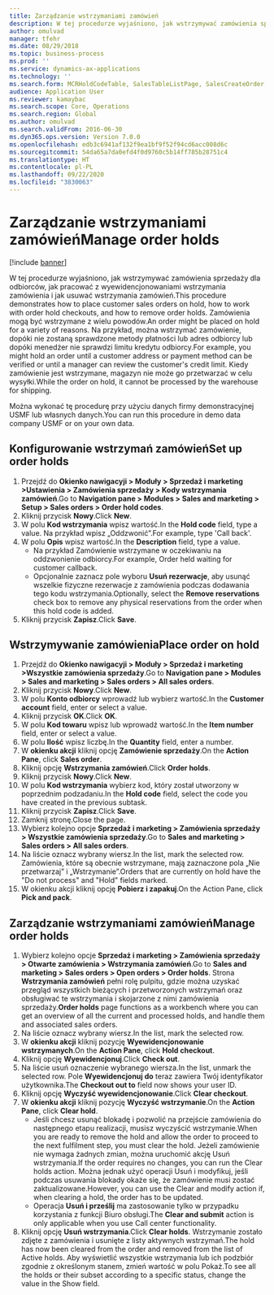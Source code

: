 ```yaml
---
title: Zarządzanie wstrzymaniami zamówień
description: W tej procedurze wyjaśniono, jak wstrzymywać zamówienia sprzedaży dla odbiorców, jak pracować z wyewidencjonowaniami wstrzymania zamówienia i jak usuwać wstrzymania zamówień.
author: omulvad
manager: tfehr
ms.date: 08/29/2018
ms.topic: business-process
ms.prod: ''
ms.service: dynamics-ax-applications
ms.technology: ''
ms.search.form: MCRHoldCodeTable, SalesTableListPage, SalesCreateOrder, SalesTable, MCRHoldCodeTrans, MCRHoldCheckOutOverride, MCRHoldCodeTable, MCRItemListCopying, MCRItemListTable, MCROMHoldList
audience: Application User
ms.reviewer: kamaybac
ms.search.scope: Core, Operations
ms.search.region: Global
ms.author: omulvad
ms.search.validFrom: 2016-06-30
ms.dyn365.ops.version: Version 7.0.0
ms.openlocfilehash: edb3c6941af132f9ea1bf9f52f94cd6acc008d6c
ms.sourcegitcommit: 54da65a7da0efd4f0d9760c5b14ff785b28751c4
ms.translationtype: HT
ms.contentlocale: pl-PL
ms.lasthandoff: 09/22/2020
ms.locfileid: "3830063"
---
```

# <a name="manage-order-holds"></a><span data-ttu-id="f860d-103">Zarządzanie wstrzymaniami zamówień</span><span class="sxs-lookup"><span data-stu-id="f860d-103">Manage order holds</span></span>

[!include [banner](../../includes/banner.md)]

<span data-ttu-id="f860d-104">W tej procedurze wyjaśniono, jak wstrzymywać zamówienia sprzedaży dla odbiorców, jak pracować z wyewidencjonowaniami wstrzymania zamówienia i jak usuwać wstrzymania zamówień.</span><span class="sxs-lookup"><span data-stu-id="f860d-104">This procedure demonstrates how to place customer sales orders on hold, how to work with order hold checkouts, and how to remove order holds.</span></span> <span data-ttu-id="f860d-105">Zamówienia mogą być wstrzymane z wielu powodów.</span><span class="sxs-lookup"><span data-stu-id="f860d-105">An order might be placed on hold for a variety of reasons.</span></span> <span data-ttu-id="f860d-106">Na przykład, można wstrzymać zamówienie, dopóki nie zostaną sprawdzone metody płatności lub adres odbiorcy lub dopóki menedżer nie sprawdzi limitu kredytu odbiorcy.</span><span class="sxs-lookup"><span data-stu-id="f860d-106">For example, you might hold an order until a customer address or payment method can be verified or until a manager can review the customer's credit limit.</span></span> <span data-ttu-id="f860d-107">Kiedy zamówienie jest wstrzymane, magazyn nie może go przetwarzać w celu wysyłki.</span><span class="sxs-lookup"><span data-stu-id="f860d-107">While the order on hold, it cannot be processed by the warehouse for shipping.</span></span> 

<span data-ttu-id="f860d-108">Można wykonać tę procedurę przy użyciu danych firmy demonstracyjnej USMF lub własnych danych.</span><span class="sxs-lookup"><span data-stu-id="f860d-108">You can run this procedure in demo data company USMF or on your own data.</span></span>


## <a name="set-up-order-holds"></a><span data-ttu-id="f860d-109">Konfigurowanie wstrzymań zamówień</span><span class="sxs-lookup"><span data-stu-id="f860d-109">Set up order holds</span></span>
1. <span data-ttu-id="f860d-110">Przejdź do **Okienko nawigacyji > Moduły > Sprzedaż i marketing >Ustawienia > Zamówienia sprzedaży > Kody wstrzymania zamówień**.</span><span class="sxs-lookup"><span data-stu-id="f860d-110">Go to **Navigation pane > Modules > Sales and marketing > Setup > Sales orders > Order hold codes**.</span></span>
2. <span data-ttu-id="f860d-111">Kliknij przycisk **Nowy**.</span><span class="sxs-lookup"><span data-stu-id="f860d-111">Click **New**.</span></span>
3. <span data-ttu-id="f860d-112">W polu **Kod wstrzymania** wpisz wartość.</span><span class="sxs-lookup"><span data-stu-id="f860d-112">In the **Hold code** field, type a value.</span></span> <span data-ttu-id="f860d-113">Na przykład wpisz „Oddzwonić”.</span><span class="sxs-lookup"><span data-stu-id="f860d-113">For example, type 'Call back'.</span></span>  
4. <span data-ttu-id="f860d-114">W polu **Opis** wpisz wartość.</span><span class="sxs-lookup"><span data-stu-id="f860d-114">In the **Description** field, type a value.</span></span>
    - <span data-ttu-id="f860d-115">Na przykład Zamówienie wstrzymane w oczekiwaniu na oddzwonienie odbiorcy.</span><span class="sxs-lookup"><span data-stu-id="f860d-115">For example, Order held waiting for customer callback.</span></span>  
    - <span data-ttu-id="f860d-116">Opcjonalnie zaznacz pole wyboru **Usuń rezerwacje**, aby usunąć wszelkie fizyczne rezerwacje z zamówienia podczas dodawania tego kodu wstrzymania.</span><span class="sxs-lookup"><span data-stu-id="f860d-116">Optionally, select the **Remove reservations** check box to remove any physical reservations from the order when this hold code is added.</span></span>  
5. <span data-ttu-id="f860d-117">Kliknij przycisk **Zapisz**.</span><span class="sxs-lookup"><span data-stu-id="f860d-117">Click **Save**.</span></span>

## <a name="place-order-on-hold"></a><span data-ttu-id="f860d-118">Wstrzymywanie zamówienia</span><span class="sxs-lookup"><span data-stu-id="f860d-118">Place order on hold</span></span>
1. <span data-ttu-id="f860d-119">Przejdź do **Okienko nawigacyji > Moduły > Sprzedaż i marketing >Wszystkie zamówienia sprzedaży**.</span><span class="sxs-lookup"><span data-stu-id="f860d-119">Go to **Navigation pane > Modules > Sales and marketing > Sales orders > All sales orders**.</span></span>
2. <span data-ttu-id="f860d-120">Kliknij przycisk **Nowy**.</span><span class="sxs-lookup"><span data-stu-id="f860d-120">Click **New**.</span></span>
3. <span data-ttu-id="f860d-121">W polu **Konto odbiorcy** wprowadź lub wybierz wartość.</span><span class="sxs-lookup"><span data-stu-id="f860d-121">In the **Customer account** field, enter or select a value.</span></span>
4. <span data-ttu-id="f860d-122">Kliknij przycisk **OK**.</span><span class="sxs-lookup"><span data-stu-id="f860d-122">Click **OK**.</span></span>
5. <span data-ttu-id="f860d-123">W polu **Kod towaru** wpisz lub wprowadź wartość.</span><span class="sxs-lookup"><span data-stu-id="f860d-123">In the **Item number** field, enter or select a value.</span></span>
6. <span data-ttu-id="f860d-124">W polu **Ilość** wpisz liczbę.</span><span class="sxs-lookup"><span data-stu-id="f860d-124">In the **Quantity** field, enter a number.</span></span>
7. <span data-ttu-id="f860d-125">W **okienku akcji** kliknij opcję **Zamówienie sprzedaży**.</span><span class="sxs-lookup"><span data-stu-id="f860d-125">On the **Action Pane**, click **Sales order**.</span></span>
8. <span data-ttu-id="f860d-126">Kliknij opcję **Wstrzymania zamówień**.</span><span class="sxs-lookup"><span data-stu-id="f860d-126">Click **Order holds**.</span></span>
9. <span data-ttu-id="f860d-127">Kliknij przycisk **Nowy**.</span><span class="sxs-lookup"><span data-stu-id="f860d-127">Click **New**.</span></span>
10. <span data-ttu-id="f860d-128">W polu **Kod wstrzymania** wybierz kod, który został utworzony w poprzednim podzadaniu.</span><span class="sxs-lookup"><span data-stu-id="f860d-128">In the **Hold code** field, select the code you have created in the previous subtask.</span></span>
11. <span data-ttu-id="f860d-129">Kliknij przycisk **Zapisz**.</span><span class="sxs-lookup"><span data-stu-id="f860d-129">Click **Save**.</span></span>
12. <span data-ttu-id="f860d-130">Zamknij stronę.</span><span class="sxs-lookup"><span data-stu-id="f860d-130">Close the page.</span></span>
13. <span data-ttu-id="f860d-131">Wybierz kolejno opcje **Sprzedaż i marketing > Zamówienia sprzedaży > Wszystkie zamówienia sprzedaży**.</span><span class="sxs-lookup"><span data-stu-id="f860d-131">Go to **Sales and marketing > Sales orders > All sales orders**.</span></span>
14. <span data-ttu-id="f860d-132">Na liście oznacz wybrany wiersz.</span><span class="sxs-lookup"><span data-stu-id="f860d-132">In the list, mark the selected row.</span></span> <span data-ttu-id="f860d-133">Zamówienia, które są obecnie wstrzymane, mają zaznaczone pola „Nie przetwarzaj” i „Wstrzymanie”.</span><span class="sxs-lookup"><span data-stu-id="f860d-133">Orders that are currently on hold have the "Do not process" and "Hold" fields marked.</span></span>
15. <span data-ttu-id="f860d-134">W okienku akcji kliknij opcję **Pobierz i zapakuj**.</span><span class="sxs-lookup"><span data-stu-id="f860d-134">On the Action Pane, click **Pick and pack**.</span></span>

## <a name="manage-order-holds"></a><span data-ttu-id="f860d-135">Zarządzanie wstrzymaniami zamówień</span><span class="sxs-lookup"><span data-stu-id="f860d-135">Manage order holds</span></span>
1. <span data-ttu-id="f860d-136">Wybierz kolejno opcje **Sprzedaż i marketing > Zamówienia sprzedaży > Otwarte zamówienia > Wstrzymania zamówień**.</span><span class="sxs-lookup"><span data-stu-id="f860d-136">Go to **Sales and marketing > Sales orders > Open orders > Order holds**.</span></span> <span data-ttu-id="f860d-137">Strona **Wstrzymania zamówień** pełni rolę pulpitu, gdzie można uzyskać przegląd wszystkich bieżących i przetworzonych wstrzymań oraz obsługiwać te wstrzymania i skojarzone z nimi zamówienia sprzedaży.</span><span class="sxs-lookup"><span data-stu-id="f860d-137">**Order holds** page functions as a workbench where you can get an overview of all the current and processed holds, and handle them and associated sales orders.</span></span>     
2. <span data-ttu-id="f860d-138">Na liście oznacz wybrany wiersz.</span><span class="sxs-lookup"><span data-stu-id="f860d-138">In the list, mark the selected row.</span></span>
3. <span data-ttu-id="f860d-139">W **okienku akcji** kliknij pozycję **Wyewidencjonowanie wstrzymanych**.</span><span class="sxs-lookup"><span data-stu-id="f860d-139">On the **Action Pane**, click **Hold checkout**.</span></span>
4. <span data-ttu-id="f860d-140">Kliknij opcję **Wyewidencjonuj**.</span><span class="sxs-lookup"><span data-stu-id="f860d-140">Click **Check out**.</span></span>
5. <span data-ttu-id="f860d-141">Na liście usuń oznaczenie wybranego wiersza.</span><span class="sxs-lookup"><span data-stu-id="f860d-141">In the list, unmark the selected row.</span></span> <span data-ttu-id="f860d-142">Pole **Wyewidencjonuj do** teraz zawiera Twój identyfikator użytkownika.</span><span class="sxs-lookup"><span data-stu-id="f860d-142">The **Checkout out to** field now shows your user ID.</span></span>   
6. <span data-ttu-id="f860d-143">Kliknij opcję **Wyczyść wyewidencjonowanie**.</span><span class="sxs-lookup"><span data-stu-id="f860d-143">Click **Clear checkout**.</span></span>
7. <span data-ttu-id="f860d-144">W **okienku akcji** kliknij pozycję **Wyczyść wstrzymanie**.</span><span class="sxs-lookup"><span data-stu-id="f860d-144">On the **Action Pane**, click **Clear hold**.</span></span>
    - <span data-ttu-id="f860d-145">Jeśli chcesz usunąć blokadę i pozwolić na przejście zamówienia do następnego etapu realizacji, musisz wyczyścić wstrzymanie.</span><span class="sxs-lookup"><span data-stu-id="f860d-145">When you are ready to remove the hold and allow the order to proceed to the next fulfilment step, you must clear the hold.</span></span> <span data-ttu-id="f860d-146">Jeżeli zamówienie nie wymaga żadnych zmian, można uruchomić akcję Usuń wstrzymania.</span><span class="sxs-lookup"><span data-stu-id="f860d-146">If the order requires no changes, you can run the Clear holds action.</span></span> <span data-ttu-id="f860d-147">Można jednak użyć operacji Usuń i modyfikuj, jeśli podczas usuwania blokady okaże się, że zamówienie musi zostać zaktualizowane.</span><span class="sxs-lookup"><span data-stu-id="f860d-147">However, you can use the Clear and modify action if, when clearing a hold, the order has to be updated.</span></span>      
    - <span data-ttu-id="f860d-148">Operacja **Usuń i prześlij** ma zastosowanie tylko w przypadku korzystania z funkcji Biuro obsługi.</span><span class="sxs-lookup"><span data-stu-id="f860d-148">The **Clear and submit** action is only applicable when you use Call center functionality.</span></span>  
8. <span data-ttu-id="f860d-149">Kliknij opcję **Usuń wstrzymania**.</span><span class="sxs-lookup"><span data-stu-id="f860d-149">Click **Clear holds**.</span></span> <span data-ttu-id="f860d-150">Wstrzymanie zostało zdjęte z zamówienia i usunięte z listy aktywnych wstrzymań.</span><span class="sxs-lookup"><span data-stu-id="f860d-150">The hold has now been cleared from the order and removed from the list of Active holds.</span></span> <span data-ttu-id="f860d-151">Aby wyświetlić wszystkie wstrzymania lub ich podzbiór zgodnie z określonym stanem, zmień wartość w polu Pokaż.</span><span class="sxs-lookup"><span data-stu-id="f860d-151">To see all the holds or their subset according to a specific status, change the value in the Show field.</span></span>     

